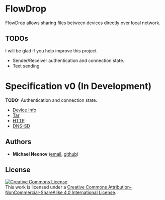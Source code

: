 # FlowDrop

FlowDrop allows sharing files between devices directly over local network.


## TODOs

I will be glad if you help improve this project

- Sender/Receiver authentication and connection state.
- Text sending


# Specification v0 (In Development)

**TODO:** Authentication and connection state.

- [Device Info](v0_dev/device_info.md)
- [Tar](v0_dev/tar.md)
- [HTTP](v0_dev/http.md)
- [DNS-SD](v0_dev/dns_sd.md)


## Authors

- **Michael Neonov** ([email](mailto:two.nelonn@gmail.com), [github](https://github.com/Nelonn))


## License

<a rel="license" href="http://creativecommons.org/licenses/by-nc-sa/4.0/"><img alt="Creative Commons License" style="border-width:0" src="https://i.creativecommons.org/l/by-nc-sa/4.0/88x31.png" /></a><br />This work is licensed under a <a rel="license" href="http://creativecommons.org/licenses/by-nc-sa/4.0/">Creative Commons Attribution-NonCommercial-ShareAlike 4.0 International License</a>.
